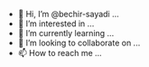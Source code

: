- 👋 Hi, I’m @bechir-sayadi ... 
- 👀 I’m interested in ...
- 🌱 I’m currently learning ...
- 💞️ I’m looking to collaborate on ...
- 📫 How to reach me ...

<!---
bechir-sayadi/bechir-sayadi is a ✨ special ✨ repository because its `README.md` (this file) appears on your GitHub profile.
You can click the Preview link to take a look at your changes.
--->
